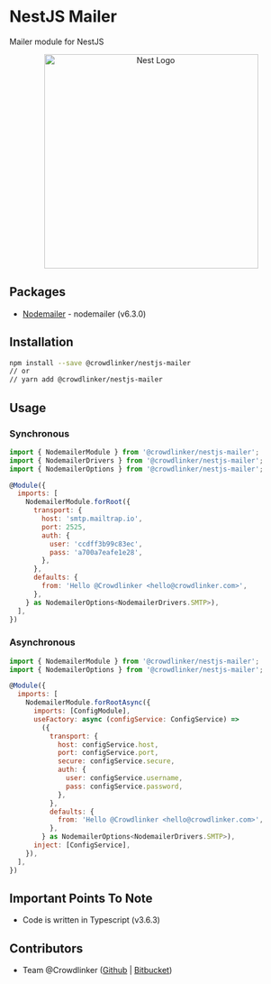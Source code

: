 # NestJS Mailer

Mailer module for NestJS

<p align="center">
  <a href="http://nestjs.com/" target="blank">
    <img src="https://nestjs.com/img/logo_text.svg" width="380" alt="Nest Logo" />
  </a>
</p>

## Packages

- [Nodemailer](https://www.npmjs.com/package/nodemailer/v/6.3.0) - nodemailer (v6.3.0)

## Installation

```bash
npm install --save @crowdlinker/nestjs-mailer
// or
// yarn add @crowdlinker/nestjs-mailer
```

## Usage

### Synchronous

```js
import { NodemailerModule } from '@crowdlinker/nestjs-mailer';
import { NodemailerDrivers } from '@crowdlinker/nestjs-mailer';
import { NodemailerOptions } from '@crowdlinker/nestjs-mailer';

@Module({
  imports: [
    NodemailerModule.forRoot({
      transport: {
        host: 'smtp.mailtrap.io',
        port: 2525,
        auth: {
          user: 'ccdff3b99c83ec',
          pass: 'a700a7eafe1e28',
        },
      },
      defaults: {
        from: 'Hello @Crowdlinker <hello@crowdlinker.com>',
      },
    } as NodemailerOptions<NodemailerDrivers.SMTP>),
  ],
})
```

### Asynchronous

```js
import { NodemailerModule } from '@crowdlinker/nestjs-mailer';
import { NodemailerOptions } from '@crowdlinker/nestjs-mailer';

@Module({
  imports: [
    NodemailerModule.forRootAsync({
      imports: [ConfigModule],
      useFactory: async (configService: ConfigService) =>
        ({
          transport: {
            host: configService.host,
            port: configService.port,
            secure: configService.secure,
            auth: {
              user: configService.username,
              pass: configService.password,
            },
          },
          defaults: {
            from: 'Hello @Crowdlinker <hello@crowdlinker.com>',
          },
        } as NodemailerOptions<NodemailerDrivers.SMTP>),
      inject: [ConfigService],
    }),
  ],
})
```

## Important Points To Note

- Code is written in Typescript (v3.6.3)

## Contributors

- Team @Crowdlinker ([Github](https://github.com/CrowdLinker) | [Bitbucket](https://bitbucket.org/crowdlinker/))
